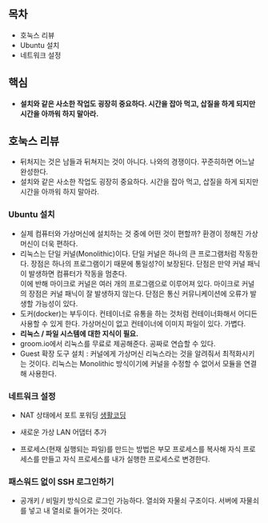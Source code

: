 ## 목차
- 호눅스 리뷰 
- Ubuntu 설치
- 네트워크 설정

## 핵심
- **설치와 같은 사소한 작업도 굉장히 중요하다. 시간을 잡아 먹고, 삽질을 하게 되지만 시간을 아까워 하지 말아라.**

## 호눅스 리뷰 
- 뒤처지는 것은 남들과 뒤쳐지는 것이 아니다. 나와의 경쟁이다. 꾸준히하면 어느날 완성한다.
- 설치와 같은 사소한 작업도 굉장히 중요하다. 시간을 잡아 먹고, 삽질을 하게 되지만 시간을 아까워 하지 말아라.

### Ubuntu 설치
- 실제 컴퓨터와 가상머신에 설치하는 것 중에 어떤 것이 편할까? 환경이 정해진 가상머신이 더욱 편하다. 
- 리눅스는 단일 커널(Monolithic)이다. 단일 커널은 하나의 큰 프로그램처럼 작동한다. 장점은 하나의 프로그램이기 때문에 통일성?이 보장된다. 단점은 만약 커널 패닉이 발생하면 컴퓨터가 작동을 멈춘다.<br>
이에 반해 마이크로 커널은 여러 개의 프로그램으로 이루어져 있다. 마이크로 커널의 장점은 커널 패닉이 잘 발생하지 않는다. 단점은 통신 커뮤니케이션에 오류가 발생할 가능성이 있다.  
- 도커(docker)는 부두이다. 컨테이너로 유통을 하는 것처럼 컨테이너화해서 어디든 사용할 수 있게 한다. 가상머신이 없고 컨테이너에 이미지 파일이 있다. 가볍다.
- **리눅스 / 파일 시스템에 대한 지식이 필요.**
- groom.io에서 리눅스를 무료로 제공해준다. 공짜로 연습할 수 있다. 
- Guest 확장 도구 설치 : 커널에게 가상머신 리눅스라는 것을 알려줘서 최적화시키는 것이다. 리눅스는 Monolithic 방식이기에 커널을 수정할 수 없어서 모듈을 연결해 사용한다. 

### 네트워크 설정
- NAT 상태에서 포트 포워딩
[생활코딩](https://www.youtube.com/watch?v=jLviT1-dfL4) 
- 새로운 가상 LAN 어댑터 추가 

- 프로세스(현재 실행되는 파일)를 만드는 방법은 부모 프로세스를 복사해 자식 프로세스를 만들고 자식 프로세스를 내가 실행한 프로세스로 변경한다. 

### 패스워드 없이 SSH 로그인하기
- 공개키 / 비밀키 방식으로 로그인 가능하다. 열쇠와 자물쇠 구조이다. 서버에 자물쇠를 넣고 내 열쇠로 들어가는 것이다. 


